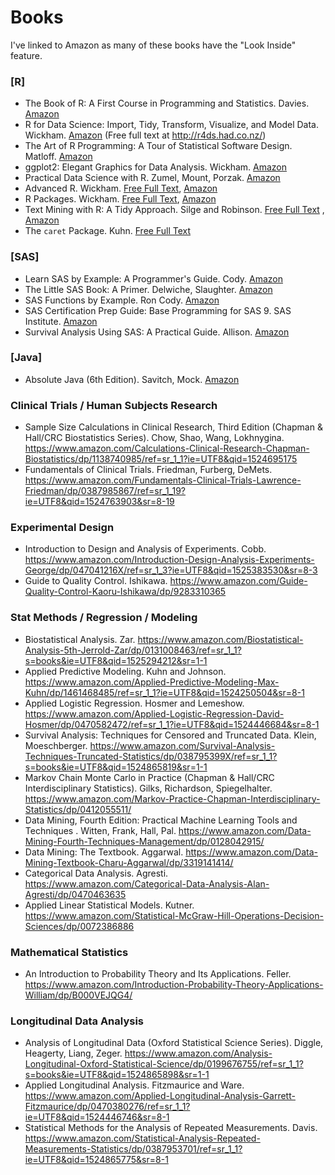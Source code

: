 # Books
I've linked to Amazon as many of these books have the "Look Inside" feature.
### [R]
* The Book of R: A First Course in Programming and Statistics. Davies. [Amazon](https://www.amazon.com/Book-First-Course-Programming-Statistics/dp/1593276516)
* R for Data Science: Import, Tidy, Transform, Visualize, and Model Data. Wickham. [Amazon](https://www.amazon.com/Data-Science-Transform-Visualize-Model/dp/1491910399) (Free full text at http://r4ds.had.co.nz/)
* The Art of R Programming: A Tour of Statistical Software Design. Matloff. [Amazon](https://www.amazon.com/Art-Programming-Statistical-Software-Design/dp/1593273843)
* ggplot2: Elegant Graphics for Data Analysis. Wickham. [Amazon](https://www.amazon.com/dp/331924275X/ref=rdr_ext_sb_ti_sims_7)
* Practical Data Science with R. Zumel, Mount, Porzak. [Amazon](https://www.amazon.com/Practical-Data-Science-Nina-Zumel/dp/1617291560/)
* Advanced R. Wickham. [Free Full Text](http://adv-r.had.co.nz/), [Amazon](https://www.amazon.com/dp/1466586966/ref=cm_sw_su_dp?tag=devtools-20)
* R Packages. Wickham. [Free Full Text](http://r-pkgs.had.co.nz/), [Amazon](https://www.amazon.com/dp/1491910593/ref=cm_sw_su_dp?tag=r-pkgs-20)
* Text Mining with R: A Tidy Approach. Silge and Robinson. [Free Full Text](https://www.tidytextmining.com/index.html) , [Amazon](https://www.amazon.com/gp/product/1491981652/ref=as_li_tl?ie=UTF8&tag=juliasilge-20&camp=1789&creative=9325&linkCode=as2&creativeASIN=1491981652&linkId=0e92d44b0aa39ab34608ffa582dbd490)
* The `caret` Package. Kuhn. [Free Full Text](https://topepo.github.io/caret/index.html) 

### [SAS]
* Learn SAS by Example: A Programmer's Guide. Cody. [Amazon](https://www.amazon.com/Learning-SAS-Example-Programmers-Guide/dp/1599941651/)
* The Little SAS Book: A Primer. Delwiche, Slaughter. [Amazon](https://www.amazon.com/Little-SAS-Book-Primer-Fifth/dp/1612903436/)
* SAS Functions by Example. Ron Cody. [Amazon](https://www.amazon.com/SAS-Functions-Example-Second-Cody/dp/1607643405)
* SAS Certification Prep Guide: Base Programming for SAS 9. SAS Institute. [Amazon](https://www.amazon.com/SAS-Certification-Prep-Guide-Programming/dp/1607649241)
* Survival Analysis Using SAS: A Practical Guide. Allison. [Amazon](https://www.amazon.com/Survival-Analysis-Using-SAS-Practical/dp/1599946408)

### [Java]
* Absolute Java (6th Edition). Savitch, Mock. [Amazon](https://www.amazon.com/Absolute-Java-6th-Walter-Savitch/dp/0134041674/)

### Clinical Trials / Human Subjects Research
* Sample Size Calculations in Clinical Research, Third Edition (Chapman & Hall/CRC Biostatistics Series). Chow, Shao, Wang, Lokhnygina. https://www.amazon.com/Calculations-Clinical-Research-Chapman-Biostatistics/dp/1138740985/ref=sr_1_1?ie=UTF8&qid=1524695175 
* Fundamentals of Clinical Trials. Friedman, Furberg, DeMets. https://www.amazon.com/Fundamentals-Clinical-Trials-Lawrence-Friedman/dp/0387985867/ref=sr_1_19?ie=UTF8&qid=1524763903&sr=8-19

### Experimental Design
* Introduction to Design and Analysis of Experiments. Cobb. https://www.amazon.com/Introduction-Design-Analysis-Experiments-George/dp/047041216X/ref=sr_1_3?ie=UTF8&qid=1525383530&sr=8-3
* Guide to Quality Control. Ishikawa. https://www.amazon.com/Guide-Quality-Control-Kaoru-Ishikawa/dp/9283310365

### Stat Methods / Regression / Modeling
* Biostatistical Analysis. Zar. https://www.amazon.com/Biostatistical-Analysis-5th-Jerrold-Zar/dp/0131008463/ref=sr_1_1?s=books&ie=UTF8&qid=1525294212&sr=1-1
* Applied Predictive Modeling. Kuhn and Johnson. https://www.amazon.com/Applied-Predictive-Modeling-Max-Kuhn/dp/1461468485/ref=sr_1_1?ie=UTF8&qid=1524250504&sr=8-1
* Applied Logistic Regression. Hosmer and Lemeshow. https://www.amazon.com/Applied-Logistic-Regression-David-Hosmer/dp/0470582472/ref=sr_1_1?ie=UTF8&qid=1524446684&sr=8-1
* Survival Analysis: Techniques for Censored and Truncated Data. Klein, Moeschberger. https://www.amazon.com/Survival-Analysis-Techniques-Truncated-Statistics/dp/038795399X/ref=sr_1_1?s=books&ie=UTF8&qid=1524865819&sr=1-1
* Markov Chain Monte Carlo in Practice (Chapman & Hall/CRC Interdisciplinary Statistics). Gilks, Richardson, Spiegelhalter. https://www.amazon.com/Markov-Practice-Chapman-Interdisciplinary-Statistics/dp/0412055511/
* Data Mining, Fourth Edition: Practical Machine Learning Tools and Techniques . Witten, Frank, Hall, Pal. https://www.amazon.com/Data-Mining-Fourth-Techniques-Management/dp/0128042915/
* Data Mining: The Textbook. Aggarwal. https://www.amazon.com/Data-Mining-Textbook-Charu-Aggarwal/dp/3319141414/
* Categorical Data Analysis. Agresti. https://www.amazon.com/Categorical-Data-Analysis-Alan-Agresti/dp/0470463635
* Applied Linear Statistical Models. Kutner. https://www.amazon.com/Statistical-McGraw-Hill-Operations-Decision-Sciences/dp/0072386886

### Mathematical Statistics
* An Introduction to Probability Theory and Its Applications. Feller. https://www.amazon.com/Introduction-Probability-Theory-Applications-William/dp/B000VEJQG4/

### Longitudinal Data Analysis
* Analysis of Longitudinal Data (Oxford Statistical Science Series). Diggle, Heagerty, Liang, Zeger. https://www.amazon.com/Analysis-Longitudinal-Oxford-Statistical-Science/dp/0199676755/ref=sr_1_1?s=books&ie=UTF8&qid=1524865898&sr=1-1
* Applied Longitudinal Analysis. Fitzmaurice and Ware. https://www.amazon.com/Applied-Longitudinal-Analysis-Garrett-Fitzmaurice/dp/0470380276/ref=sr_1_1?ie=UTF8&qid=1524446746&sr=8-1
* Statistical Methods for the Analysis of Repeated Measurements. Davis. https://www.amazon.com/Statistical-Analysis-Repeated-Measurements-Statistics/dp/0387953701/ref=sr_1_1?ie=UTF8&qid=1524865775&sr=8-1



